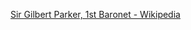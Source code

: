 ﻿[Sir Gilbert Parker, 1st Baronet - Wikipedia](https://en.wikipedia.org/wiki/Sir_Gilbert_Parker,_1st_Baronet)